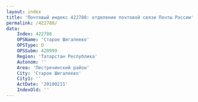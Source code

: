 ```yaml
---
layout: index
title: 'Почтовый индекс 422788: отделение почтовой связи Почты России'
permalink: /422788/
data:
    Index: 422788
    OPSName: 'Старое Шигалеево'
    OPSType: О
    OPSSubm: 420999
    Region: 'Татарстан Республика'
    Autonom: ''
    Area: 'Пестречинский район'
    City: 'Старое Шигалеево'
    City1: ''
    ActDate: '20100211'
    IndexOld: ''
---
```

